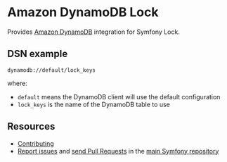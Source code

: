 Amazon DynamoDB Lock
====================

Provides [Amazon DynamoDB](https://async-aws.com/clients/dynamodb.html) integration for Symfony Lock.

DSN example
-----------

```
dynamodb://default/lock_keys
```

where:
- `default` means the DynamoDB client will use the default configuration
- `lock_keys` is the name of the DynamoDB table to use

Resources
---------

 * [Contributing](https://symfony.com/doc/current/contributing/index.html)
 * [Report issues](https://github.com/symfony/symfony/issues) and
   [send Pull Requests](https://github.com/symfony/symfony/pulls)
   in the [main Symfony repository](https://github.com/symfony/symfony)

